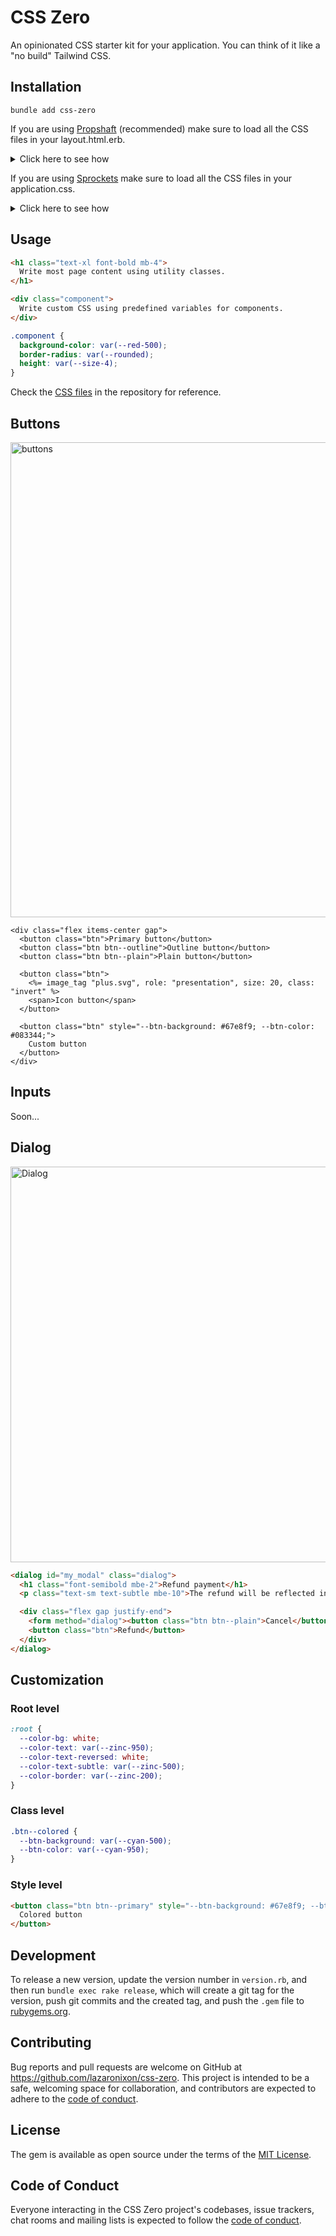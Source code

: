 # CSS Zero

An opinionated CSS starter kit for your application. You can think of it like a "no build" Tailwind CSS.

## Installation

```
bundle add css-zero
```

If you are using [Propshaft](https://github.com/rails/propshaft) (recommended) make sure to load all the CSS files in your layout.html.erb.

<details>
  <summary>Click here to see how</summary>

```html+erb
<%= stylesheet_link_tag :all, "data-turbo-track": "reload" %>
```
</details>

If you are using [Sprockets](https://github.com/rails/sprockets) make sure to load all the CSS files in your application.css.

<details>
  <summary>Click here to see how</summary>

  ```css
  *= require _reset
  *= require animations
  *= require borders
  *= require buttons
  *= require colors
  *= require effects
  *= require filters
  *= require grid
  *= require sizes
  *= require transform
  *= require transition
  *= require typography
  *= require_tree .
  *= require_self
  *= require zutilities
  ```
</details>

## Usage

```html
<h1 class="text-xl font-bold mb-4">
  Write most page content using utility classes.
</h1>

<div class="component">
  Write custom CSS using predefined variables for components.
</div>
```

```css
.component {
  background-color: var(--red-500);
  border-radius: var(--rounded);
  height: var(--size-4);
}
```

Check the [CSS files](app/assets/stylesheets) in the repository for reference.

## Buttons

<img width="760" alt="buttons" src="https://github.com/lazaronixon/css-zero/assets/2651240/4a6c6b41-c194-44c7-ab7a-0dbacbaa0255">


```html+erb
<div class="flex items-center gap">
  <button class="btn">Primary button</button>
  <button class="btn btn--outline">Outline button</button>
  <button class="btn btn--plain">Plain button</button>

  <button class="btn">
    <%= image_tag "plus.svg", role: "presentation", size: 20, class: "invert" %>
    <span>Icon button</span>
  </button>

  <button class="btn" style="--btn-background: #67e8f9; --btn-color: #083344;">
    Custom button
  </button>
</div>
```

## Inputs

Soon...

## Dialog

<img width="633" alt="Dialog" src="https://github.com/lazaronixon/css-zero/assets/2651240/2e2db0cb-86f2-4dfd-8d5e-fbfeb9bde78d">

```html
<dialog id="my_modal" class="dialog">
  <h1 class="font-semibold mbe-2">Refund payment</h1>
  <p class="text-sm text-subtle mbe-10">The refund will be reflected in the customer’s bank account 2 to 3 business days after processing.</p>

  <div class="flex gap justify-end">
    <form method="dialog"><button class="btn btn--plain">Cancel</button></form>
    <button class="btn">Refund</button>
  </div>
</dialog>
```

## Customization

### Root level

```css
:root {
  --color-bg: white;
  --color-text: var(--zinc-950);
  --color-text-reversed: white;
  --color-text-subtle: var(--zinc-500);
  --color-border: var(--zinc-200);
}
```

### Class level

```css
.btn--colored {
  --btn-background: var(--cyan-500);
  --btn-color: var(--cyan-950);
}
```

### Style level

```html
<button class="btn btn--primary" style="--btn-background: #67e8f9; --btn-color: #083344;">
  Colored button
</button>
```

## Development

To release a new version, update the version number in `version.rb`, and then run `bundle exec rake release`, which will create a git tag for the version, push git commits and the created tag, and push the `.gem` file to [rubygems.org](https://rubygems.org).

## Contributing

Bug reports and pull requests are welcome on GitHub at https://github.com/lazaronixon/css-zero. This project is intended to be a safe, welcoming space for collaboration, and contributors are expected to adhere to the [code of conduct](https://github.com/lazaronixon/css-zero/blob/master/CODE_OF_CONDUCT.md).

## License

The gem is available as open source under the terms of the [MIT License](https://opensource.org/licenses/MIT).

## Code of Conduct

Everyone interacting in the CSS Zero project's codebases, issue trackers, chat rooms and mailing lists is expected to follow the [code of conduct](https://github.com/lazaronixon/css-zero/blob/master/CODE_OF_CONDUCT.md).
